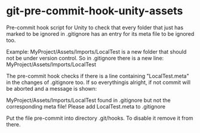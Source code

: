 git-pre-commit-hook-unity-assets
================================

Pre-commit hook script for Unity to check that every folder that just has marked to be ignored in .gitignore 
has an entry for its meta file to be ignored too.

Example: MyProject/Assets/Imports/LocalTest is a new folder that should not be under version control. So in 
.gitignore there is a new line:
MyProject/Assets/Imports/LocalTest

The pre-commit hook checks if there is a line containing "LocalTest.meta" in the changes of .gitignore too. 
If so everythingis alright, if not commit will be aborted and a message is shown:

MyProject/Assets/Imports/LocalTest found in .gitignore but not the corresponding meta file! Please add 
LocalTest.meta to .gitignore

Put the file pre-commit into directory .git/hooks. To disable it remove it from there.
